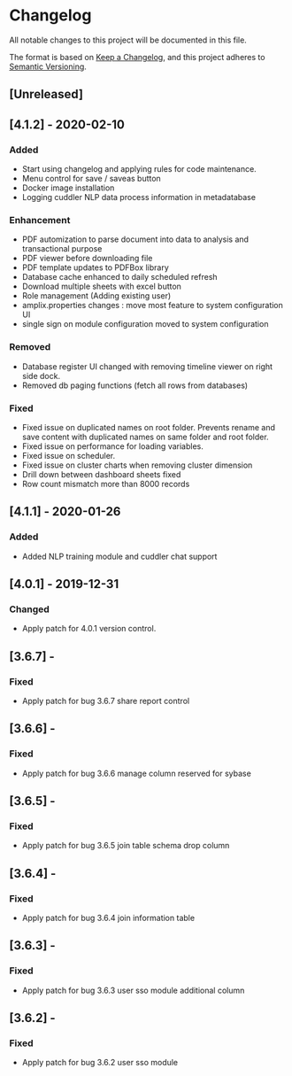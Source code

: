 # Changelog
All notable changes to this project will be documented in this file.

The format is based on [Keep a Changelog](https://keepachangelog.com/en/1.0.0/),
and this project adheres to [Semantic Versioning](https://semver.org/spec/v2.0.0.html).

## [Unreleased]

## [4.1.2] - 2020-02-10
### Added
- Start using changelog and applying rules for code maintenance.
- Menu control for save / saveas button
- Docker image installation
- Logging cuddler NLP data process information in metadatabase

### Enhancement
- PDF automization to parse document into data to analysis and transactional purpose
- PDF viewer before downloading file
- PDF template updates to PDFBox library
- Database cache enhanced to daily scheduled refresh
- Download multiple sheets with excel button
- Role management (Adding existing user)
- amplix.properties changes : move most feature to system configuration UI
- single sign on module configuration moved to system configuration

### Removed
- Database register UI changed with removing timeline viewer on right side dock.
- Removed db paging functions (fetch all rows from databases)

### Fixed
- Fixed issue on duplicated names on root folder. Prevents rename and save content with duplicated names on same folder and root folder.
- Fixed issue on performance for loading variables.
- Fixed issue on scheduler.
- Fixed issue on cluster charts when removing cluster dimension
- Drill down between dashboard sheets fixed
- Row count mismatch more than 8000 records

## [4.1.1] - 2020-01-26
### Added
- Added NLP training module and cuddler chat support

## [4.0.1] - 2019-12-31
### Changed
- Apply patch for 4.0.1 version control.

## [3.6.7] -
### Fixed
- Apply patch for bug 3.6.7 share report control

## [3.6.6] -
### Fixed
- Apply patch for bug 3.6.6 manage column reserved for sybase

## [3.6.5] -
### Fixed
- Apply patch for bug 3.6.5 join table schema drop column

## [3.6.4] -
### Fixed
- Apply patch for bug 3.6.4 join information table

## [3.6.3] - 
### Fixed
- Apply patch for bug 3.6.3 user sso module additional column

## [3.6.2] -
### Fixed
- Apply patch for bug 3.6.2 user sso module